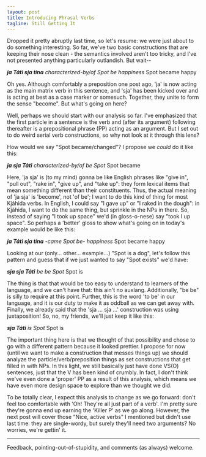 ```yaml
---
layout: post
title: Introducing Phrasal Verbs
tagline: Still Getting It 
---
```


Dropped it pretty abruptly last time, so let's resume: we were just about to do something interesting. So far, we've two basic constructions that are keeping their nose clean - the semantics involved aren't too tricky, and I've not presented anything particularly outlandish. But wait--

**_ja Táti sja tína_**
_characterized-by/of Spot be happiness_
Spot became happy

Oh yes. Although comfortably a preposition one post ago, 'ja' is now acting as the main matrix verb in this sentence, and 'sja' has been kicked over and is acting at best as a case marker or somesuch. Together, they unite to form the sense "become". But what's going on here?

Well, perhaps we should start with our analysis so far. I've emphasized that the first particle in a sentence is the verb and (after its argument) following thereafter is a prepositional phrase (PP) acting as an argument. But I set out to do weird serial verb constructions, so why not look at it through this lens?

How would we say "Spot became/changed"? I propose we *could* do it like this:

**_ja sja Táti_**
_characterized-by/of be Spot_
Spot became

Here, 'ja sja' is (to my mind) gonna be like English phrases like "give in", "pull out", "rake in", "give up", and "take up": they form lexical items that mean something different than their constituents. Thus, the actual meaning of 'ja sja' is 'become', not 'of be'; I want to do this kind of thing for most Kjáhida verbs. In English, I could say "I gave up" or "I raked in the dough": in Kjáhida, I want to do the same thing, but sprinkle in the NPs in there. So, instead of saying "I took up space" we'd (in gloss-o-nese) say "took I up space". So perhaps a 'better' gloss to show what's going on in today's example would be like this:

**_ja Táti sja tína_**
_-came Spot be- happiness_
Spot became happy

Looking at our (only... other... example...) "Spot is a dog", let's follow this pattern and guess that if we just wanted to say "Spot exists" we'd have:

**_sja sja Táti_**
_be be Spot_
Spot is

The thing is that that would be too easy to understand to learners of the language, and we can't have that: this ain't no auxlang. Additionally, "be be" is silly to require at this point. Further, this is the word 'to be' in our language, and it is our duty to make it as oddball as we can get away with. Finally, we already said that the 'sja ... sja ...' construction was using juxtaposition! So, no, my friends, we'll just keep it like this:

**_sja Táti_**
_is Spot_
Spot is

The important thing here is that we thought of that possibility and chose to go with a different pattern because it looked prettier. I propose for now (until we want to make a construction that messes things up) we should analyze the particle/verb/preposition things as set constructions that get filled in with NPs. In this light, we still basically just have done VS(O) sentences, just that the V has been kind of crumbly. In fact, I don't think we've even done a 'proper' PP as a result of this analysis, which means we have even more design space to explore than we thought we did.

To be totally clear, I expect this analysis to change as we go forward: don't feel too comfortable with 'Oh! They're all just part of a verb'. I'm pretty sure they're gonna end up earning the 'Killer P' as we go along. However, the next post will cover those "Nice, active verbs" I mentioned but didn't use last time: they are single-wordy, but surely they'll need two arguments? No worries, we're gettin' it.

---------

Feedback, pointing-out-of-stupidity, and comments (as always) welcome.
